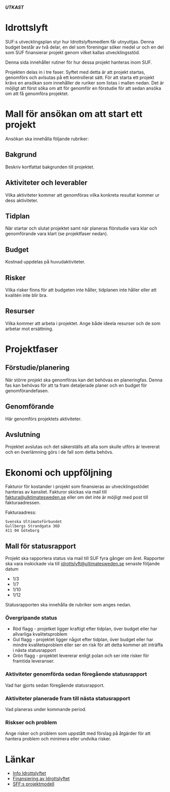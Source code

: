 ***UTKAST***

# Idrottslyft

SUF:s utvecklingsplan styr hur Idrottslyftsmedlem får utnyuttjas. Denna budget består av två delar, en del som föreningar söker 
medel ur och en del som SUF finansierar projekt genom vilket kallas utvecklingsstöd. 

Denna sida innehåller rutiner för hur dessa projekt hanteras inom SUF.

Projekten delas in i tre faser. Syftet med detta är att projekt startas, genomförs och avlsutas på ett kontrollerat sätt.
För att starta ett projekt krävs en ansökan som innehåller de ruriker som listas i mallen nedan. Det är möjligt att 
först söka om att för genomför en förstudie för att sedan ansöka om att få genomföra projektet.

# Mall för ansökan om att start ett projekt

Ansökan ska innehålla följande rubriker:

## Bakgrund

Beskriv kortfattat bakgrunden till projektet.

## Aktiviteter och leverabler

Vilka aktiviteter kommer att genomföras vilka konkreta resultat kommer ur dess aktiviteter.

## Tidplan

När startar och slutat projektet samt när planeras flörstudie vara klar och genomförande vara klart (se projektfaser nedan).

## Budget

Kostnad uppdelas på huvudaktiviteter.

## Risker

Vilka risker finns för att budgeten inte håller, tidplanen inte håller eller att kvalitén inte blir bra.

## Resurser

Vilka kommer att arbeta i projektet. Ange både ideela resurser och de som arbetar mot ersättning.


# Projektfaser

## Förstudie/planering

När större projekt ska genomföras kan det behövas en planeringfas. Denna fas kan behövas för att ta fram detaljerade planer
och en budget för genomförandefasen.


## Genomförande

Här genomförs projektets aktiviteter.


## Avslutning

Projektet avslutas och det säkerställs att alla som skulle utförs är levererat och en överlämning görs i de fall som detta behövs.


# Ekonomi och uppföljning

Fakturor för kostander i projekt som finansieras av utvecklingsstödet hanteras av kansliet. Fakturor skickas via mail till 
faktura@ulktimatesweden.se eller om det inte är möjligt med post till fakturaadressen.


Fakturaadress:

```
Svenska Ultimateförbundet
Gullbergs Strandgata 36D
411 04 Göteborg
```

## Mall för statusrapport

Projekt ska rapportera status via mail till SUF fyra gånger om året. Rapporter ska vara inskickade via till idrottslyft@ultimatesweden.se 
senaste följande datum

* 1/3
* 1/7
* 1/10
* 1/12

Statusrapporten ska innehålla de rubriker som anges nedan.


### Övergripande status

* Röd flagg - projetket ligger kraftigt efter tidplan, över budget eller har allvarliga kvalitetsproblem 
* Gul flagg - projektet ligger något efter tidplan, över budget eller har mindre kvalitetsproblem eller ser en risk för att detta kommer att inträffa i nästa statusrapport
* Grön flagg - projektet levererar enligt polan och ser inte risker för framtida leveranser.


### Aktiviteter genomförda sedan föregående statusrapport

Vad har gjorts sedan föregående statusrapport.


### Aktiviteter planerade fram till nästa statusrapport

Vad planeras under kommande period.


### Riskser och problem

Ange risker och problem som uppstått med förslag på åtgärder för att hantera problem och minimera eller undvika risker.


# Länkar

* [Info Idrottslyftet](https://www.rf.se/Barn-ochungdomsidrott/Idrottslyftet/)
* [Finansiering av Idrottslyftet](http://www.svenskidrott.se/ekonomisktstod/sf-stodinkl.stimulansstod)
* [SFF:s projektmodell](https://github.com/frisbeesportsverige/styrelse/blob/master/projektmodell.md)
